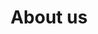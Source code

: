 ---
title: "About us"
description: "An overview of the engagement of OpenElements and its partners and customers."
layout: "about-us"
keywords: ["Open Source", "Java", "OSS", "Open Source Support", "Java Support"]

section_intro: '<a class="link-purple" href="/about-hendrik/">Hendrik Ebbers</a> founded the OpenElements GmbH in 2022 to create a company that strengthens open source and open collaboration with a strong focus on the Java ecosystem.'

section_engagement_title: 'Our Engagements'

section_customers_title_prefix: 'Our'
section_customers_title: 'Customers & Partners'

---